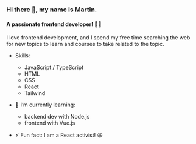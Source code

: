 ### Hi there 👋, my name is Martin.
#### A passionate frontend developer! 🧑‍💻
I love frontend development, and I spend my free time searching the web for new topics to learn and courses to take related to the topic. 

- Skills:
  - JavaScript / TypeScript
  - HTML
  - CSS  
  - React 
  - Tailwind

- 🌱 I’m currently learning: 
    -  backend dev with Node.js
    -  frontend with Vue.js 
- ⚡ Fun fact: I am a React activist! 😆 


